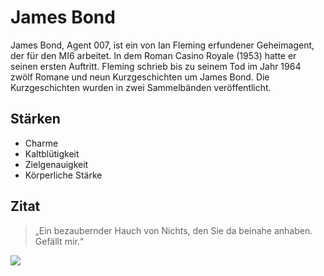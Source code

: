 # James Bond

James Bond, Agent 007, ist ein von Ian Fleming erfundener Geheimagent, der für den MI6 arbeitet. In dem Roman Casino Royale (1953) hatte er seinen ersten Auftritt. Fleming schrieb bis zu seinem Tod im Jahr 1964 zwölf Romane und neun Kurzgeschichten um James Bond. Die Kurzgeschichten wurden in zwei Sammelbänden veröffentlicht. 

## Stärken
* Charme
* Kaltblütigkeit
* Zielgenauigkeit
* Körperliche Stärke


## Zitat
 > „Ein bezaubernder Hauch von Nichts, 
 > den Sie da beinahe anhaben. Gefällt mir.“


<img src= "https://vignette.wikia.nocookie.net/bondwiki/images/6/68/Alle_James_Bond_Darsteller.jpg/revision/latest?cb=20150402193034"/> 